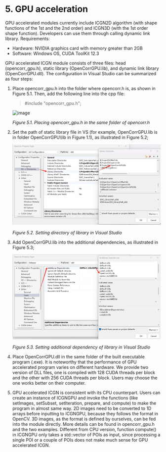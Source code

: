 # 5. GPU acceleration

GPU accelerated modules currently include ICGN2D algorithm (with shape functions of the 1st and the 2nd order) and ICGN3D (with the 1st order shape function). Developers can use them through calling dynamic link library.
Requirements:

- Hardware: NVIDIA graphics card with memory greater than 2GB
- Software: Windows OS, CUDA ToolKit 12.3

GPU accelerated ICGN module consists of three files: head (opencorr_gpu.h), static library (OpenCorrGPU.lib), and dynamic link library (OpenCorrGPU.dll). The configuration in Visual Studio can be summarized as four steps:

1. Place opencorr_gpu.h into the folder where opencorr.h is, as shown in Figure 5.1. Then, add the following line into the cpp file:

   > #include "opencorr_gpu.h";

   ![image](./img/vs_gpu_h.png)

   *Figure 5.1. Placing opencorr_gpu.h in the same folder of opencorr.h*

2. Set the path of static library file in VS (for example, OpenCorrGPU.lib is in folder OpenCorrGPU\lib in Figure 1.1), as illustrated in Figure 5.2;

   ![image](./img/vs_gpu_directories.png)

   *Figure 5.2. Setting directory of library in Visual Studio*

3. Add OpenCorrGPU.lib into the additional dependencies, as illustrated in Figure 5.3;

   ![image](./img/vs_gpu_dependencies.png)

   *Figure 5.3. Setting additional dependency of library in Visual Studio*

4. Place OpenCorrGPU.dll in the same folder of the built executable program (.exe). It is noteworthy that the performance of GPU accelerated program varies on different hardware. We provide two version of DLL files, one is compiled with 128 CUDA threads per block and the other with 256 CUDA threads per block. Users may choose the one works better on their computer.

5. GPU accelerated ICGN is consistent with its CPU counterpart. Users can create an instance of ICGNGPU and invoke the functions (like setImages, setSubset, setIteration, prepare, and compute) to make the program in almost same way. 2D images need to be converted to 1D arrays before inputting to ICGNGPU, because they follows the format in OpenCV. 3D images, as the format is defined by ourselves, can be fed into the module directly. More details can be found in opencorr_gpu.h and the two examples. Different from CPU version, function compute() in ICGNGPU only takes a std::vector of POIs as input, since processing a single POI or a couple of POIs does not make much sense for GPU accelerated ICGN.
